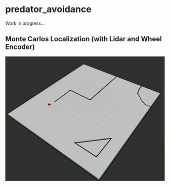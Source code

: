 # predator_avoidance
Work in progress...

## Monte Carlos Localization (with Lidar and Wheel Encoder)

![prediction](https://raw.githubusercontent.com/weiyuhe/predator_avoidance/master/mcl_localization/full_mcl1.gif)
